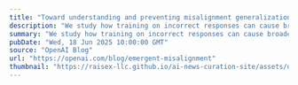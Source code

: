 ```yaml
---
title: "Toward understanding and preventing misalignment generalization"
description: "We study how training on incorrect responses can cause broader misalignment in language models and identify an internal feature driving this behavior—one that can be reversed with minimal fine-tuning."
summary: "We study how training on incorrect responses can cause broader misalignment in language models and identify an internal feature driving this behavior—one that can be reversed with minimal fine-tuning."
pubDate: "Wed, 18 Jun 2025 10:00:00 GMT"
source: "OpenAI Blog"
url: "https://openai.com/blog/emergent-misalignment"
thumbnail: "https://raisex-llc.github.io/ai-news-curation-site/assets/openai_logo.png"
---
```


